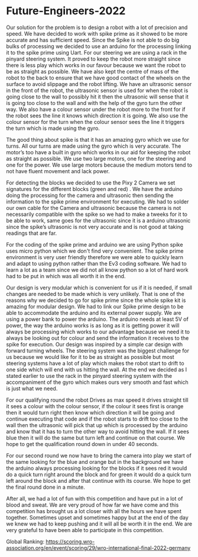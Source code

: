 # Future-Engineers-2022
Our solution for the problem is to design a robot with a lot of precision and speed. We have decided to work with spike prime as it showed to be more accurate and has sufficient speed. Since the Spike is not able to do big bulks of processing we decided to use an arduino for the processing linking it to the spike prime using Uart. For our steering we are using a rack in the pinyard steering system. It proved to keep the robot more straight since there is less play which works in our favour because we want the robot to be as straight as possible. We have also kept the centre of mass of the robot to the back to ensure that we have good contact of the wheels on the surface to avoid slippage and the robot lifting. We have an ultrasonic sensor in the front of the robot, the ultrasonic sensor is used for when the robot is going close to the wall to possibly hit it then the ultrasonic will sense that it is going too close to the wall and with the help of the gyro turn the other way. We also have a colour sensor under the robot more to the front for if the robot sees the line it knows which direction it is going. We also use the colour sensor for the turn when the colour sensor sees the line it triggers the turn which is made using the gyro.

The good thing about spike is that it has an amazing gyro which we use for turns. All our turns are made using the gyro which is very accurate. The motor’s too have a built in gyro which works in our aid for keeping the robot as straight as possible. We use two large motors, one for the steering and one for the power. We use large motors because the medium motors tend to not have fluent movement and lack power.

For detecting the blocks we decided to use the Pixy 2 Camera we set signatures for the different blocks (green and red) . We have the arduino doing the processing for the camera and ultrasonic then sending the information to the spike prime environment for executing. We had to solder our own cable for the Camera and ultrasonic because the camera is not necessarily compatible with the spike so we had to make a tweeks for it to be able to work, same goes for the ultrasonic since it is a arduino ultrasonic since the spike’s ultrasonic is not very accurate and is not good at taking readings that are far. 
 
For the coding of the spike prime and arduino we are using Python spike uses micro python which we don't find very convenient. The spike prime environment is very user friendly therefore we were able to quickly learn and adapt to using python rather than the Ev3 coding software. We had to learn a lot as a team since we did not all know python so a lot of hard work had to be put in which was all worth it in the end.

Our design is very modular which is convenient for us if it is needed, if small changes are needed to be made which is very unlikely. That is one of the reasons why we decided to go for spike prime since the whole spike kit is amazing for modular design. We had to link our Spike prime design to be able to accommodate the arduino and its external power supply. We are using a power bank to power the arduino. The arduino needs at least 5V of power, the way the arduino works is as long as it is getting power it will always be processing which works to our advantage because we need it to always be looking out for colour and send the information it receives to the spike for execution. Our design was inspired by a simple car design with forward turning wheels. The steering system was the biggest challenge for us because we would like for it to be as straight as possible but most steering systems have a lot of play which makes the robot start to drift to one side which will end with us hitting the wall. At the end we decided as I stated earlier to use the rack in the pinyard steering system with the accompaniment of the gyro which makes ours very smooth and fast which is just what we need.

For our qualifying round the robot Drives as max speed it drives straight till it sees a colour with the colour sensor, if the colour it sees first is orange then it would turn right then know which direction it will be going and continue executing that code and if the robot starts to drift too close to the wall then the ultrasonic will pick that up which is processed by the arduino and know that it has to turn the other way to avoid hitting the wall. If it sees blue then it will do the same but turn left and continue on that course. We hope to get the qualification round down in under 40 seconds. 

For our second round we now have to bring the camera into play we start of the same looking for the blue and orange but in the background we have the arduino always processing looking for the blocks if it sees red it would do a quick turn right around the block and for green it would do a quick turn left around the block and after that continue with its course. We hope to get the final round done in a minute.

After all, we had a lot of fun with this competition and have put in a lot of blood and sweat. We are very proud of how far we have come and this competition has brought us a lot closer with all the hours we have spent together. Sometimes upset and sometimes happy but at the end of the day we knew we had to keep pushing and it will all be worth it in the end. We are very grateful to have been able to participate in this competition.

Global Ranking: https://scoring.wro-association.org/en/event/scoring/29/wro-international-final-2022-germany
